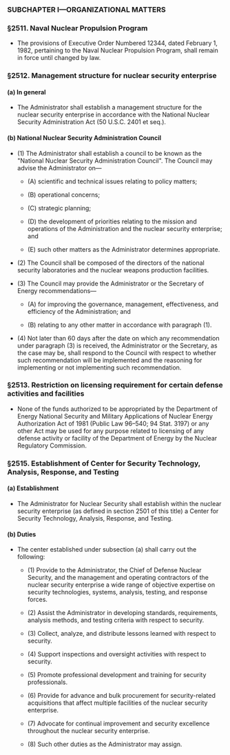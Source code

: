 ### SUBCHAPTER I—ORGANIZATIONAL MATTERS

### §2511. Naval Nuclear Propulsion Program
* The provisions of Executive Order Numbered 12344, dated February 1, 1982, pertaining to the Naval Nuclear Propulsion Program, shall remain in force until changed by law.

### §2512. Management structure for nuclear security enterprise
#### (a) In general
* The Administrator shall establish a management structure for the nuclear security enterprise in accordance with the National Nuclear Security Administration Act (50 U.S.C. 2401 et seq.).

#### (b) National Nuclear Security Administration Council
* (1) The Administrator shall establish a council to be known as the "National Nuclear Security Administration Council". The Council may advise the Administrator on—

  * (A) scientific and technical issues relating to policy matters;

  * (B) operational concerns;

  * (C) strategic planning;

  * (D) the development of priorities relating to the mission and operations of the Administration and the nuclear security enterprise; and

  * (E) such other matters as the Administrator determines appropriate.


* (2) The Council shall be composed of the directors of the national security laboratories and the nuclear weapons production facilities.

* (3) The Council may provide the Administrator or the Secretary of Energy recommendations—

  * (A) for improving the governance, management, effectiveness, and efficiency of the Administration; and

  * (B) relating to any other matter in accordance with paragraph (1).


* (4) Not later than 60 days after the date on which any recommendation under paragraph (3) is received, the Administrator or the Secretary, as the case may be, shall respond to the Council with respect to whether such recommendation will be implemented and the reasoning for implementing or not implementing such recommendation.

### §2513. Restriction on licensing requirement for certain defense activities and facilities
* None of the funds authorized to be appropriated by the Department of Energy National Security and Military Applications of Nuclear Energy Authorization Act of 1981 (Public Law 96–540; 94 Stat. 3197) or any other Act may be used for any purpose related to licensing of any defense activity or facility of the Department of Energy by the Nuclear Regulatory Commission.

### §2515. Establishment of Center for Security Technology, Analysis, Response, and Testing
#### (a) Establishment
* The Administrator for Nuclear Security shall establish within the nuclear security enterprise (as defined in section 2501 of this title) a Center for Security Technology, Analysis, Response, and Testing.

#### (b) Duties
* The center established under subsection (a) shall carry out the following:

  * (1) Provide to the Administrator, the Chief of Defense Nuclear Security, and the management and operating contractors of the nuclear security enterprise a wide range of objective expertise on security technologies, systems, analysis, testing, and response forces.

  * (2) Assist the Administrator in developing standards, requirements, analysis methods, and testing criteria with respect to security.

  * (3) Collect, analyze, and distribute lessons learned with respect to security.

  * (4) Support inspections and oversight activities with respect to security.

  * (5) Promote professional development and training for security professionals.

  * (6) Provide for advance and bulk procurement for security-related acquisitions that affect multiple facilities of the nuclear security enterprise.

  * (7) Advocate for continual improvement and security excellence throughout the nuclear security enterprise.

  * (8) Such other duties as the Administrator may assign.